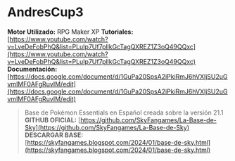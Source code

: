 # AndresCup3

**Motor Utilizado:** RPG Maker XP
**Tutoriales:** [https://www.youtube.com/watch?v=LveDeFobPhQ&list=PLuIp7Uf7pllkGcTagQXREZ1Z3oQ49QQxc](https://www.youtube.com/watch?v=LveDeFobPhQ&list=PLuIp7Uf7pllkGcTagQXREZ1Z3oQ49QQxc)
**Documentación:** [https://docs.google.com/document/d/1GuPa20SpsA2iPkiRmJ6hVXljSU2uGvmlMF0AFgRuvIM/edit](https://docs.google.com/document/d/1GuPa20SpsA2iPkiRmJ6hVXljSU2uGvmlMF0AFgRuvIM/edit)

> Base de Pokémon Essentials en Español creada sobre la versión 21.1  
**GITHUB OFICIAL:** [https://github.com/SkyFangames/La-Base-de-Sky](https://github.com/SkyFangames/La-Base-de-Sky)  
**DESCARGAR BASE:** [https://skyfangames.blogspot.com/2024/01/base-de-sky.html](https://skyfangames.blogspot.com/2024/01/base-de-sky.html)